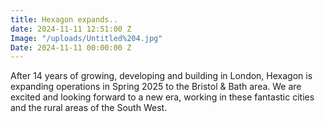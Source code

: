 ```yaml
---
title: Hexagon expands..
date: 2024-11-11 12:51:00 Z
Image: "/uploads/Untitled%204.jpg"
Date: 2024-11-11 00:00:00 Z
---
```


After 14 years of growing, developing and building in London, Hexagon is expanding operations in Spring 2025 to the Bristol & Bath area. We are excited and looking forward to a new era, working in these fantastic cities and the rural areas of the South West.